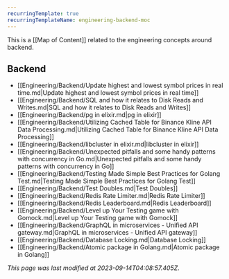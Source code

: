 ```yaml
---
recurringTemplate: true
recurringTemplateName: engineering-backend-moc
---
```


This is a [[Map of Content]] related to the engineering concepts around backend.

## Backend

- [[Engineering/Backend/Update highest and lowest symbol prices in real time.md|Update highest and lowest symbol prices in real time]]
- [[Engineering/Backend/SQL and how it relates to Disk Reads and Writes.md|SQL and how it relates to Disk Reads and Writes]]
- [[Engineering/Backend/pg in elixir.md|pg in elixir]]
- [[Engineering/Backend/Utilizing Cached Table for Binance Kline API Data Processing.md|Utilizing Cached Table for Binance Kline API Data Processing]]
- [[Engineering/Backend/libcluster in elixir.md|libcluster in elixir]]
- [[Engineering/Backend/Unexpected pitfalls and some handy patterns with concurrency in Go.md|Unexpected pitfalls and some handy patterns with concurrency in Go]]
- [[Engineering/Backend/Testing Made Simple Best Practices for Golang Test.md|Testing Made Simple Best Practices for Golang Test]]
- [[Engineering/Backend/Test Doubles.md|Test Doubles]]
- [[Engineering/Backend/Redis Rate Limiter.md|Redis Rate Limiter]]
- [[Engineering/Backend/Redis Leaderboard.md|Redis Leaderboard]]
- [[Engineering/Backend/Level up Your Testing game with Gomock.md|Level up Your Testing game with Gomock]]
- [[Engineering/Backend/GraphQL in microservices - Unified API gateway.md|GraphQL in microservices - Unified API gateway]]
- [[Engineering/Backend/Database Locking.md|Database Locking]]
- [[Engineering/Backend/Atomic package in Golang.md|Atomic package in Golang]]


*This page was last modified at 2023-09-14T04:08:57.405Z*.
